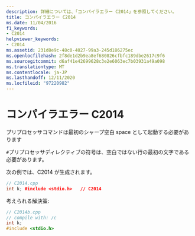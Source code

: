 ```yaml
---
description: 詳細については、「コンパイラエラー C2014」を参照してください。
title: コンパイラエラー C2014
ms.date: 11/04/2016
f1_keywords:
- C2014
helpviewer_keywords:
- C2014
ms.assetid: 231d8e9c-48c0-4027-99a3-245d186275ec
ms.openlocfilehash: 2f8de1d2b9ea8ef680826cfbfc189dbe2617c9f6
ms.sourcegitcommit: d6af41e42699628c3e2e6063ec7b03931a49a098
ms.translationtype: MT
ms.contentlocale: ja-JP
ms.lasthandoff: 12/11/2020
ms.locfileid: "97220982"
---
```

# <a name="compiler-error-c2014"></a>コンパイラエラー C2014

プリプロセッサコマンドは最初のシャープ空白 space として起動する必要があります

`#`プリプロセッサディレクティブの符号は、空白ではない行の最初の文字である必要があります。

次の例では、C2014 が生成されます。

```cpp
// C2014.cpp
int k; #include <stdio.h>   // C2014
```

考えられる解決策:

```cpp
// C2014b.cpp
// compile with: /c
int k;
#include <stdio.h>
```
